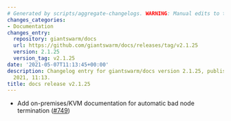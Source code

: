 ```yaml
---
# Generated by scripts/aggregate-changelogs. WARNING: Manual edits to this files will be overwritten.
changes_categories:
- Documentation
changes_entry:
  repository: giantswarm/docs
  url: https://github.com/giantswarm/docs/releases/tag/v2.1.25
  version: 2.1.25
  version_tag: v2.1.25
date: '2021-05-07T11:13:45+00:00'
description: Changelog entry for giantswarm/docs version 2.1.25, published on 07 May
  2021, 11:13.
title: docs release v2.1.25
---
```


- Add on-premises/KVM documentation for automatic bad node termination ([#749](https://github.com/giantswarm/docs/pull/749))
